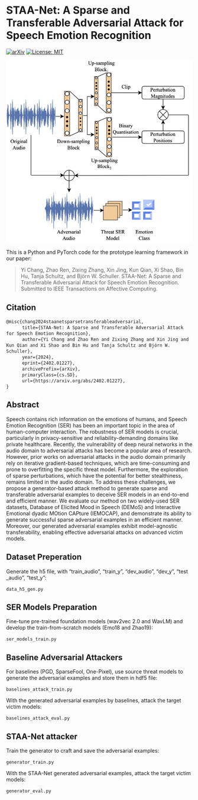 # STAA-Net: A Sparse and Transferable Adversarial Attack for Speech Emotion Recognition
[![arXiv](https://img.shields.io/badge/arXiv-2203.16141-b31b1b.svg)](https://arxiv.org/abs/2402.01227)
[![License: MIT](https://img.shields.io/badge/License-MIT-yellow.svg)](https://opensource.org/licenses/MIT)

<img src="framework.jpg" width="600"> <!-- Adjust the width as needed -->

This is a Python and PyTorch code for the prototype learning framework in our paper: 

<!--[Prototype learning for interpretable respiratory sound analysis].-->

>Yi Chang, Zhao Ren, Zixing Zhang, Xin Jing, Kun Qian, Xi Shao, Bin Hu, Tanja Schultz, and Björn W. Schuller. STAA-Net: A Sparse and Transferable Adversarial Attack for Speech Emotion Recognition. Submitted to IEEE Transactions on Affective Computing.

## Citation

```
@misc{chang2024staanetsparsetransferableadversarial,
      title={STAA-Net: A Sparse and Transferable Adversarial Attack for Speech Emotion Recognition}, 
      author={Yi Chang and Zhao Ren and Zixing Zhang and Xin Jing and Kun Qian and Xi Shao and Bin Hu and Tanja Schultz and Björn W. Schuller},
      year={2024},
      eprint={2402.01227},
      archivePrefix={arXiv},
      primaryClass={cs.SD},
      url={https://arxiv.org/abs/2402.01227}, 
}
```

## Abstract

Speech contains rich information on the emotions of humans, and Speech Emotion Recognition (SER) has been an important topic in the area of human-computer interaction. The robustness of SER models is crucial, particularly in privacy-sensitive and reliability-demanding domains like private healthcare. Recently, the vulnerability of deep neural networks in the audio domain to adversarial attacks has become a popular area of research.
However, prior works on adversarial attacks in the audio domain primarily rely on iterative gradient-based techniques, which are time-consuming and prone to overfitting the specific threat model. Furthermore, the exploration of sparse perturbations, which have the potential for better stealthiness, remains limited in the audio domain. To address these challenges, we propose a generator-based attack method to generate sparse and transferable adversarial examples to deceive SER models in an end-to-end and efficient manner. We evaluate our method on two widely-used SER datasets, Database of Elicited Mood in Speech (DEMoS) and Interactive Emotional dyadic MOtion CAPture (IEMOCAP), and demonstrate its ability to generate successful sparse adversarial examples in an efficient manner.
Moreover, our generated adversarial examples exhibit model-agnostic transferability, enabling effective adversarial attacks on advanced victim models.

## Dataset Preperation
Generate the h5 file, with “train_audio”, “train_y”, “dev_audio”, “dev_y”, “test _audio”, “test_y”:

```
data_h5_gen.py
```

## SER Models Preparation
Fine-tune pre-trained foundation models (wav2vec 2.0 and WavLM) and develop the train-from-scratch models (Emo18 and Zhao19):
```
ser_models_train.py
```

## Baseline Adversarial Attackers

For baselines (PGD, SparseFool, One-Pixel), use source threat models to generate the adversarial examples and store them in hdf5 file:
```
baselines_attack_train.py
```
With the generated adversarial examples by baselines, attack the target victim models:
```
baselines_attack_eval.py
```

## STAA-Net attacker
Train the generator to craft and save the adversarial examples:
```
generator_train.py
```
With the STAA-Net generated adversarial examples, attack the target victim models:
```
generator_eval.py
```




